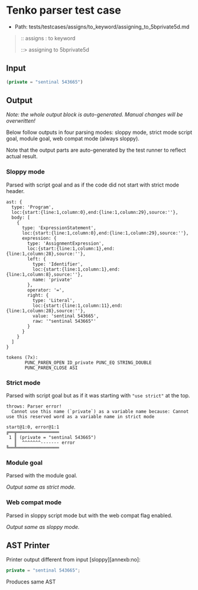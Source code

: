 # Tenko parser test case

- Path: tests/testcases/assigns/to_keyword/assigning_to_5bprivate5d.md

> :: assigns : to keyword
>
> ::> assigning to 5bprivate5d

## Input

`````js
(private = "sentinal 543665")
`````

## Output

_Note: the whole output block is auto-generated. Manual changes will be overwritten!_

Below follow outputs in four parsing modes: sloppy mode, strict mode script goal, module goal, web compat mode (always sloppy).

Note that the output parts are auto-generated by the test runner to reflect actual result.

### Sloppy mode

Parsed with script goal and as if the code did not start with strict mode header.

`````
ast: {
  type: 'Program',
  loc:{start:{line:1,column:0},end:{line:1,column:29},source:''},
  body: [
    {
      type: 'ExpressionStatement',
      loc:{start:{line:1,column:0},end:{line:1,column:29},source:''},
      expression: {
        type: 'AssignmentExpression',
        loc:{start:{line:1,column:1},end:{line:1,column:28},source:''},
        left: {
          type: 'Identifier',
          loc:{start:{line:1,column:1},end:{line:1,column:8},source:''},
          name: 'private'
        },
        operator: '=',
        right: {
          type: 'Literal',
          loc:{start:{line:1,column:11},end:{line:1,column:28},source:''},
          value: 'sentinal 543665',
          raw: '"sentinal 543665"'
        }
      }
    }
  ]
}

tokens (7x):
       PUNC_PAREN_OPEN ID_private PUNC_EQ STRING_DOUBLE
       PUNC_PAREN_CLOSE ASI
`````

### Strict mode

Parsed with script goal but as if it was starting with `"use strict"` at the top.

`````
throws: Parser error!
  Cannot use this name (`private`) as a variable name because: Cannot use this reserved word as a variable name in strict mode

start@1:0, error@1:1
╔══╦════════════════
 1 ║ (private = "sentinal 543665")
   ║  ^^^^^^^------- error
╚══╩════════════════

`````


### Module goal

Parsed with the module goal.

_Output same as strict mode._

### Web compat mode

Parsed in sloppy script mode but with the web compat flag enabled.

_Output same as sloppy mode._

## AST Printer

Printer output different from input [sloppy][annexb:no]:

````js
private = "sentinal 543665";
````

Produces same AST
